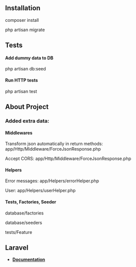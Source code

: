 
## Installation
composer install

php artisan migrate




## Tests
#### Add dummy data to DB
php artisan db:seed

#### Run HTTP tests
php artisan test




## About Project

### Added extra data:
#### Middlewares
Transform json automatically in return methods: app/Http/Middleware/ForceJsonResponse.php

Accept CORS: app/Http/Middleware/ForceJsonResponse.php

#### Helpers
Error messages: app/Helpers/errorHelper.php

User: app/Helpers/userHelper.php

#### Tests, Factories, Seeder
database/factories

database/seeders

tests/Feature

## Laravel

- **[Documentation](https://laravel.com/docs)**
